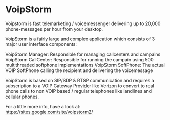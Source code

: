 # VoipStorm
Voipstorm is fast telemarketing / voicemessenger delivering up to 20,000 phone-messages per hour from your desktop.

VoipStorm is a fairly large and complex application which consists of 3 major user interface components:

VoipStorm Manager:    Responsible for managing callcenters and campains
VoipStorm CallCenter: Responsible for running the campain using 500 multithreaded softphone implementations
VoipStorm SoftPhone:  The actual VOIP SoftPhone calling the recipient and delivering the voicemessage

VoipStorm is based on SIP/SDP & RTSP communication and requires a subscription to a VOIP Gateway Provider like Verizon
to convert to real phone calls to non VOIP based / regular telephones like landlines and cellular phones.

For a little more info, have a look at: https://sites.google.com/site/voipstorm2/
